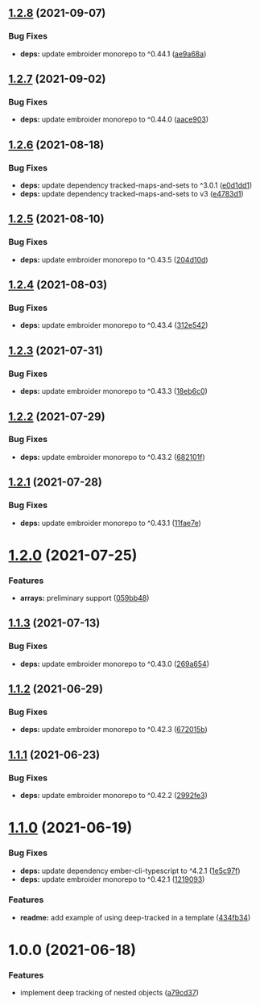 ## [1.2.8](https://github.com/NullVoxPopuli/ember-deep-tracked/compare/v1.2.7...v1.2.8) (2021-09-07)


### Bug Fixes

* **deps:** update embroider monorepo to ^0.44.1 ([ae9a68a](https://github.com/NullVoxPopuli/ember-deep-tracked/commit/ae9a68a94d6204365ef3423917da50a8aa9da346))

## [1.2.7](https://github.com/NullVoxPopuli/ember-deep-tracked/compare/v1.2.6...v1.2.7) (2021-09-02)


### Bug Fixes

* **deps:** update embroider monorepo to ^0.44.0 ([aace903](https://github.com/NullVoxPopuli/ember-deep-tracked/commit/aace9033feeff0f628e57ab217f98e0b1c811860))

## [1.2.6](https://github.com/NullVoxPopuli/ember-deep-tracked/compare/v1.2.5...v1.2.6) (2021-08-18)


### Bug Fixes

* **deps:** update dependency tracked-maps-and-sets to ^3.0.1 ([e0d1dd1](https://github.com/NullVoxPopuli/ember-deep-tracked/commit/e0d1dd154eb543f34c7b6aabf5b63abc681b8b85))
* **deps:** update dependency tracked-maps-and-sets to v3 ([e4783d1](https://github.com/NullVoxPopuli/ember-deep-tracked/commit/e4783d1b8b18c5075431e68713953d9cca517878))

## [1.2.5](https://github.com/NullVoxPopuli/ember-deep-tracked/compare/v1.2.4...v1.2.5) (2021-08-10)


### Bug Fixes

* **deps:** update embroider monorepo to ^0.43.5 ([204d10d](https://github.com/NullVoxPopuli/ember-deep-tracked/commit/204d10d6d8d74445992ea13975f58d7ca3d0224a))

## [1.2.4](https://github.com/NullVoxPopuli/ember-deep-tracked/compare/v1.2.3...v1.2.4) (2021-08-03)


### Bug Fixes

* **deps:** update embroider monorepo to ^0.43.4 ([312e542](https://github.com/NullVoxPopuli/ember-deep-tracked/commit/312e5421a5b70863c57f24d7d7ae98fcf038ef8f))

## [1.2.3](https://github.com/NullVoxPopuli/ember-deep-tracked/compare/v1.2.2...v1.2.3) (2021-07-31)


### Bug Fixes

* **deps:** update embroider monorepo to ^0.43.3 ([18eb6c0](https://github.com/NullVoxPopuli/ember-deep-tracked/commit/18eb6c03b240f344e356b70c5bc2feb0d74a8576))

## [1.2.2](https://github.com/NullVoxPopuli/ember-deep-tracked/compare/v1.2.1...v1.2.2) (2021-07-29)


### Bug Fixes

* **deps:** update embroider monorepo to ^0.43.2 ([682101f](https://github.com/NullVoxPopuli/ember-deep-tracked/commit/682101f9b53a724d02436c818ed55aab4f319250))

## [1.2.1](https://github.com/NullVoxPopuli/ember-deep-tracked/compare/v1.2.0...v1.2.1) (2021-07-28)


### Bug Fixes

* **deps:** update embroider monorepo to ^0.43.1 ([11fae7e](https://github.com/NullVoxPopuli/ember-deep-tracked/commit/11fae7e62a54c0866f9740c2f31c1d8efa1ad228))

# [1.2.0](https://github.com/NullVoxPopuli/ember-deep-tracked/compare/v1.1.3...v1.2.0) (2021-07-25)


### Features

* **arrays:** preliminary support ([059bb48](https://github.com/NullVoxPopuli/ember-deep-tracked/commit/059bb48b7e2335bc267ced5c2c8a5c6ba9b46114))

## [1.1.3](https://github.com/NullVoxPopuli/ember-deep-tracked/compare/v1.1.2...v1.1.3) (2021-07-13)


### Bug Fixes

* **deps:** update embroider monorepo to ^0.43.0 ([269a654](https://github.com/NullVoxPopuli/ember-deep-tracked/commit/269a65472cd168fd4ba507067156541f4278777f))

## [1.1.2](https://github.com/NullVoxPopuli/ember-deep-tracked/compare/v1.1.1...v1.1.2) (2021-06-29)


### Bug Fixes

* **deps:** update embroider monorepo to ^0.42.3 ([672015b](https://github.com/NullVoxPopuli/ember-deep-tracked/commit/672015b6eaa1109e590eb826d1432227dcc93d37))

## [1.1.1](https://github.com/NullVoxPopuli/ember-deep-tracked/compare/v1.1.0...v1.1.1) (2021-06-23)


### Bug Fixes

* **deps:** update embroider monorepo to ^0.42.2 ([2992fe3](https://github.com/NullVoxPopuli/ember-deep-tracked/commit/2992fe3a9f8b0633c0b25cc9b40c98a809a9682b))

# [1.1.0](https://github.com/NullVoxPopuli/ember-deep-tracked/compare/v1.0.0...v1.1.0) (2021-06-19)


### Bug Fixes

* **deps:** update dependency ember-cli-typescript to ^4.2.1 ([1e5c97f](https://github.com/NullVoxPopuli/ember-deep-tracked/commit/1e5c97fe1d4032d5744129ad6496245620babe50))
* **deps:** update embroider monorepo to ^0.42.1 ([1219093](https://github.com/NullVoxPopuli/ember-deep-tracked/commit/1219093e49752af9e7a70a8a17ce07b8c3e4c20a))


### Features

* **readme:** add example of using deep-tracked in a template ([434fb34](https://github.com/NullVoxPopuli/ember-deep-tracked/commit/434fb34de2a00aee955c6eddbc07639b554b86c1))

# 1.0.0 (2021-06-18)


### Features

* implement deep tracking of nested objects ([a79cd37](https://github.com/NullVoxPopuli/ember-deep-tracked/commit/a79cd37d47d1f997eb34b53d01e8208fdce103b6))

